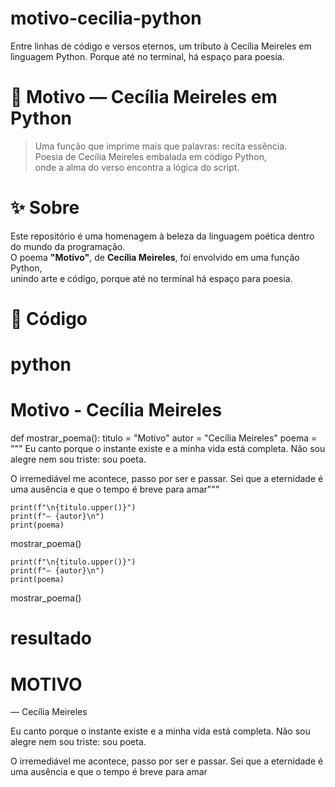 # motivo-cecilia-python
Entre linhas de código e versos eternos, um tributo à Cecília Meireles em linguagem Python. Porque até no terminal, há espaço para poesia.

# 📜 Motivo — Cecília Meireles em Python

> Uma função que imprime mais que palavras: recita essência.  
> Poesia de Cecília Meireles embalada em código Python,  
> onde a alma do verso encontra a lógica do script.

# ✨ Sobre

Este repositório é uma homenagem à beleza da linguagem poética dentro do mundo da programação.  
O poema **"Motivo"**, de **Cecília Meireles**, foi envolvido em uma função Python,  
unindo arte e código, porque até no terminal há espaço para poesia.

# 🧠 Código

# python
# Motivo - Cecília Meireles

def mostrar_poema():
    titulo = "Motivo"
    autor = "Cecília Meireles"
    poema = """ 
Eu canto porque o instante existe
e a minha vida está completa.
Não sou alegre nem sou triste:
sou poeta.

O irremediável me acontece,
passo por ser e passar.
Sei que a eternidade é uma ausência
e que o tempo é breve para amar"""

    print(f"\n{titulo.upper()}")
    print(f"— {autor}\n")
    print(poema)

mostrar_poema()

    print(f"\n{titulo.upper()}")
    print(f"— {autor}\n")
    print(poema)

mostrar_poema() 

# resultado

# MOTIVO
— Cecília Meireles

 
Eu canto porque o instante existe
e a minha vida está completa.
Não sou alegre nem sou triste:
sou poeta.

O irremediável me acontece,
passo por ser e passar.
Sei que a eternidade é uma ausência
e que o tempo é breve para amar


